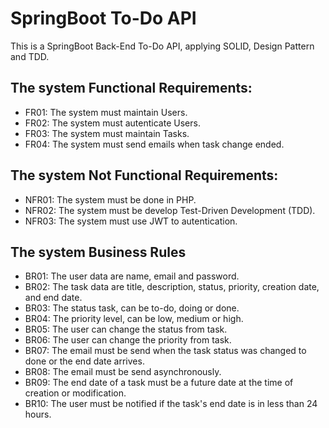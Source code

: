# SpringBoot To-Do API
This is a SpringBoot Back-End To-Do API, applying SOLID, Design Pattern and TDD.

## The system Functional Requirements:
- FR01: The system must maintain Users.
- FR02: The system must autenticate Users.
- FR03: The system must maintain Tasks.
- FR04: The system must send emails when task change ended.

## The system Not Functional Requirements:
- NFR01: The system must be done in PHP.
- NFR02: The system must be develop Test-Driven Development (TDD).
- NFR03: The system must use JWT to autentication.

## The system Business Rules
- BR01: The user data are name, email and password.
- BR02: The task data are title, description, status, priority, creation date, and end date.
- BR03: The status task, can be to-do, doing or done.
- BR04: The priority level, can be low, medium or high.
- BR05: The user can change the status from task.
- BR06: The user can change the priority from task.
- BR07: The email must be send when the task status was changed to done or the end date arrives.
- BR08: The email must be send asynchronously.
- BR09: The end date of a task must be a future date at the time of creation or modification.
- BR10: The user must be notified if the task's end date is in less than 24 hours.
